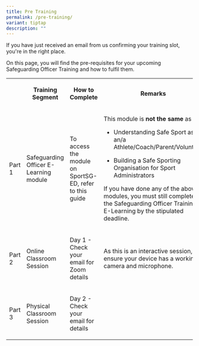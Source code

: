 ```yaml
---
title: Pre Training
permalink: /pre-training/
variant: tiptap
description: ""
---
```

<p>If you have just received an email from us confirming your training slot,
you're in the right place.</p>
<p></p>
<p>On this page, you will find the pre-requisites for your upcoming Safeguarding
Officer Training and how to fulfil them.</p>
<p></p>
<table style="minWidth: 100px">
<colgroup>
<col>
<col>
<col>
<col>
</colgroup>
<tbody>
<tr>
<th rowspan="1" colspan="1">
<p></p>
</th>
<th rowspan="1" colspan="1">
<p>Training Segment</p>
</th>
<th rowspan="1" colspan="1">
<p>How to Complete</p>
</th>
<th rowspan="1" colspan="1">
<p>Remarks</p>
</th>
</tr>
<tr>
<td rowspan="1" colspan="1">
<p>Part 1</p>
</td>
<td rowspan="1" colspan="1">
<p>Safeguarding Officer E-Learning module</p>
</td>
<td rowspan="1" colspan="1">
<p>To access the module on SportSG-ED, refer to this guide</p>
</td>
<td rowspan="1" colspan="1">
<p>This module is <strong>not the same</strong> as</p>
<ul data-tight="true" class="tight">
<li>
<p>Understanding Safe Sport as an/a Athlete/Coach/Parent/Volunteer</p>
</li>
<li>
<p>Building a Safe Sporting Organisation for Sport Administrators</p>
</li>
</ul>
<p></p>
<p>If you have done any of the above modules, you must still complete the
Safeguarding Officer Training E-Learning by the stipulated deadline.</p>
</td>
</tr>
<tr>
<td rowspan="1" colspan="1">
<p>Part 2</p>
</td>
<td rowspan="1" colspan="1">
<p>Online Classroom Session</p>
</td>
<td rowspan="1" colspan="1">
<p>Day 1 - Check your email for Zoom details</p>
</td>
<td rowspan="1" colspan="1">
<p>As this is an interactive session, ensure your device has a working camera
and microphone.</p>
</td>
</tr>
<tr>
<td rowspan="1" colspan="1">
<p>Part 3</p>
</td>
<td rowspan="1" colspan="1">
<p>Physical Classroom Session</p>
</td>
<td rowspan="1" colspan="1">
<p>Day 2 - Check your email for details</p>
</td>
<td rowspan="1" colspan="1">
<p></p>
</td>
</tr>
</tbody>
</table>
<p></p>